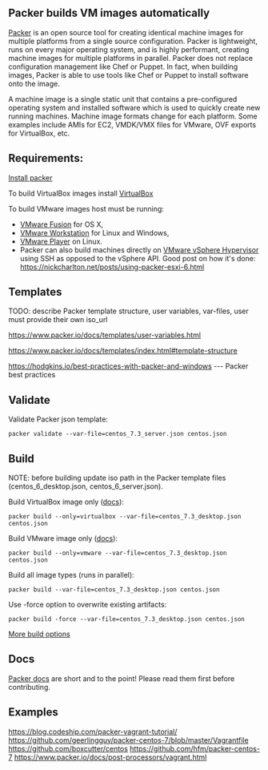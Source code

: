 ## Packer builds VM images automatically
[Packer](https://www.packer.io) is an open source tool for creating identical machine images for multiple platforms from a single source configuration. Packer is lightweight, runs on every major operating system, and is highly performant, creating machine images for multiple platforms in parallel. Packer does not replace configuration management like Chef or Puppet. In fact, when building images, Packer is able to use tools like Chef or Puppet to install software onto the image.

A machine image is a single static unit that contains a pre-configured operating system and installed software which is used to quickly create new running machines. Machine image formats change for each platform. Some examples include AMIs for EC2, VMDK/VMX files for VMware, OVF exports for VirtualBox, etc.


## Requirements:
[Install packer](https://www.packer.io/docs/installation.html)

To build VirtualBox images install [VirtualBox](https://www.virtualbox.org/)

To build VMware images host must be running:
 - [VMware Fusion](https://www.vmware.com/products/fusion/overview.html) for OS X,
 - [VMware Workstation](https://www.vmware.com/products/workstation/overview.html) for Linux and Windows,
 - [VMware Player](https://www.vmware.com/products/player/) on Linux.
 - Packer can also build machines directly on [VMware vSphere Hypervisor](https://www.vmware.com/products/vsphere-hypervisor/)
using SSH as opposed to the vSphere API. Good post on how it's done: https://nickcharlton.net/posts/using-packer-esxi-6.html

## Templates
TODO: describe Packer template structure, user variables, var-files, user must provide their own iso_url

https://www.packer.io/docs/templates/user-variables.html

https://www.packer.io/docs/templates/index.html#template-structure

https://hodgkins.io/best-practices-with-packer-and-windows  --- Packer best practices

## Validate
Validate Packer json template:

    packer validate --var-file=centos_7.3_server.json centos.json

## Build

NOTE: before building update iso path in the Packer template files (centos_6_desktop.json, centos_6_server.json).

Build VirtualBox image only ([docs](https://www.packer.io/docs/builders/virtualbox-iso.html)):

    packer build --only=virtualbox --var-file=centos_7.3_desktop.json centos.json

Build VMware image only ([docs](https://www.packer.io/docs/builders/vmware-iso.html)):

    packer build --only=vmware --var-file=centos_7.3_desktop.json centos.json


Build all image types (runs in parallel):

    packer build --var-file=centos_7.3_desktop.json centos.json

Use -force option to overwrite existing artifacts:

    packer build -force --var-file=centos_7.3_desktop.json centos.json
    
[More build options](https://www.packer.io/docs/command-line/build.html)

## Docs
[Packer docs](https://www.packer.io/docs/) are short and to the point! Please read them first before contributing.

## Examples
https://blog.codeship.com/packer-vagrant-tutorial/
https://github.com/geerlingguy/packer-centos-7/blob/master/Vagrantfile
https://github.com/boxcutter/centos
https://github.com/hfm/packer-centos-7
https://www.packer.io/docs/post-processors/vagrant.html
